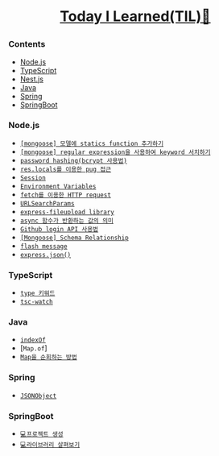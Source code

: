 # <p align="center">[Today I Learned(TIL)🚀](https://github.com/Brylimo/TIL/issues)</p>
### Contents
- [Node.js](#Node.js)
- [TypeScript](#TypeScript)
- [Nest.js](#Nest.js)
- [Java](#Java)
- [Spring](#Spring)
- [SpringBoot](#SpringBoot)

### Node.js
- [`[mongoose] 모델에 statics function 추가하기`](https://github.com/Brylimo/TIL/issues/2)
- [`[mongoose] regular expression을 사용하여 keyword 서치하기`](https://github.com/Brylimo/TIL/issues/3)
- [`password hashing(bcrypt 사용법)`](https://github.com/Brylimo/TIL/issues/4)
- [`res.locals를 이용한 pug 접근`](https://github.com/Brylimo/TIL/issues/5)
- [`Session`](https://github.com/Brylimo/TIL/issues/6)
- [`Environment Variables`](https://github.com/Brylimo/TIL/issues/7)
- [`fetch를 이용한 HTTP request`](https://github.com/Brylimo/TIL/issues/8)
- [`URLSearchParams`](https://github.com/Brylimo/TIL/issues/9)
- [`express-fileupload library`](https://github.com/Brylimo/TIL/issues/12)
- [`async 함수가 반환하는 값의 의미`](https://github.com/Brylimo/TIL/issues/13)
- [`Github login API 사용법`](https://github.com/Brylimo/TIL/issues/14)
- [`[Mongoose] Schema Relationship`](https://github.com/Brylimo/TIL/issues/15)
- [`flash message`](https://github.com/Brylimo/TIL/issues/16)
- [`express.json()`](https://github.com/Brylimo/TIL/issues/17)

### TypeScript
- [`type 키워드`](https://github.com/Brylimo/TIL/issues/10)
- [`tsc-watch`](https://github.com/Brylimo/TIL/issues/11)

### Java
- [`indexOf`](https://github.com/Brylimo/TIL/issues/18)
- [`Map.of`]
- [`Map을 순회하는 방법`](https://github.com/Brylimo/TIL/issues/19)

### Spring
- [`JSONObject`](https://github.com/Brylimo/TIL/issues/20)

### SpringBoot
- [`💻프로젝트 생성`](https://github.com/Brylimo/TIL/issues/21)
- [`💻라이브러리 살펴보기`](https://github.com/Brylimo/TIL/issues/22)
